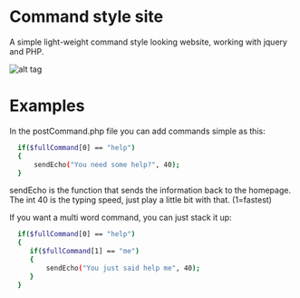 # Command style site

A simple light-weight command style looking website, working with jquery and PHP.

![alt tag](http://i.imgur.com/sNAz4o0.gifv)

# Examples

In the postCommand.php file you can add commands simple as this:
```sh
  if($fullCommand[0] == "help")
  {
      sendEcho("You need some help?", 40);
  }
```
sendEcho is the function that sends the information back to the homepage. The int 40 is the typing speed, just play a little bit with that. (1=fastest)

If you want a multi word command, you can just stack it up:
```sh
  if($fullCommand[0] == "help")
  {
     if($fullCommand[1] == "me")
     {
         sendEcho("You just said help me", 40);
     }
  }
```
